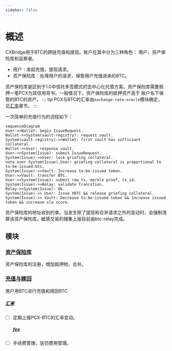 ```yaml
---
sidebar: false
---
```

# 概述

CXBridge用于BTC的跨链充值和提现。账户在其中分为三种角色： 用户，资产保险库和监察者。
- 用户：发起充值，提现请求。
- 资产保险库：处理用户的请求，保管用户充值进来的BTC。

资产保险库是区别于1.0中信托多签模式的去中心化托管方案。资产保险库需要抵押一笔PCX为其信用背书，一般情况下，资产保险库的抵押资产高于
账户名下保管的BTC的资产。
::: tip
PCX与BTC的汇率由`exchange-rate-oracle`模块确定，见[汇率](exchange-rate#设置汇率)章节。
:::

一次简单的充值行为的流程如下：
```mermaid
sequenceDiagram
User->>Wallet: begin IssueRequest.
Wallet->>System(vault-registry): request vault.
System(vault-registry)->>Wallet: first vault has sufficiant collateral. 
Wallet->>User: response vault. 
User->>System(Issue): submit IssueRequest.
System(Issue)->>User: lock griefing collateral.
note over System(Issue),User: griefing collateral is proportional to to-be-issued-btc.
System(Issue)->>Vault: Increase to-be-issued token.
User->>Vault: transfer BTC.
User->>System(Issue): submit raw_tx, merkle proof, tx_id.
System(Issue)->>Relay: validate trancstion.
Relay->>System(Issue): Ok.
System(Issue)->> User: Issue XBTC && release griefing collateral.
System(Issue)->> Vault: Decrease to-be-issued token && increase issued token && increase sla score.
```
资产保险库的地址收到约束，当发生除了提现和合并请求之外的变动时，会强制清算该资产保险库。敏感交易的搜集上报目前由btc-relay完成。

## 模块

### [资产保险库](vault)
资产保险库的注册，增加抵押物，合并。

### [充值与赎回](IssueAndRedeem)
用户用BTC进行充值和赎回BTC

  ##### [汇率](exchange-rate)
- [ ] 定期上报PCX-BTC的汇率变动。

  ##### [fee](fee)
- [ ] 手续费管理，惩罚费用管理。



